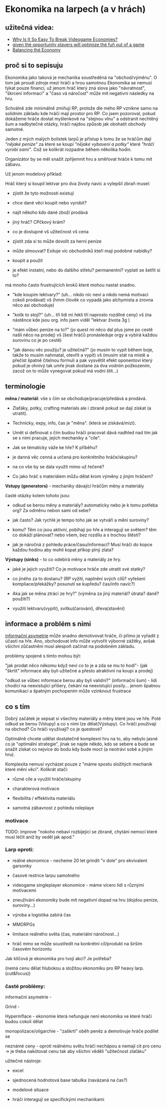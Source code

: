 # Ekonomika na larpech (a v hrách)



## užitečná videa:

- [Why Is It So Easy To Break Videogame Economies?](https://www.youtube.com/watch?v=GMtIAXtAGxw)
- [given thé opportunity players will optimize thé fuň out of a game](https://www.youtube.com/watch?v=0Q3ezaoqIRM)
- [Balancing thé Economy ](https://www.youtube.com/watch?v=aX8f1lE09uY)


## proč si to sepisuju


Ekonomika jako taková je mechanika soustředěná na "obchod/výměnu". O tom jak proudí zdroje mezi hráči a hrou samotnou
Ekonomika se nemusí týkat pouze financí, už jenom hráč který zná slova jako "návratnost", "škrcení informací" a "časo
vá náročost" může mít negativní následky na hru.

Schválně zde minimálně zmiňuji RP, protože dle mého RP vznikne samo na solidním základu kde hráči mají prostor pro RP. Co jsem pozoroval, pokud dokážeme hráče dostat myšlenkově na "stejnou vlnu" a odstranit nechtěný šum a nadbytečné otázky, hráči najdou způsob jak obohatit obchody samotné.


Jeden z mých malých bolístek larpů je přístup k tomu že se hráčům dají _"nějaké peníze"_ za které se koupí _"nějaké vybavení a potky"_ které _"hráčí vyrobí sami"_. Což se kolikrát rozpadne během několika hodin. 

Organizátor by se měl snažit zpříjemnit hru a směřovat hráče k tomu mít zábavu. 



Už jenom modelový příklad: 

Hráč který si koupil lektvar pro dva životy navíc a vylepšil zbraň musel:

- zjistit že tyto možnosti existují

- chce dané věci koupit nebo vyrobit?

- najít někoho kdo dané zboží prodává

- jiný hráč? CPčkový krám?

- co je dostupné vš užitečnost vš cena

- zjistit zda si to může dovolit za herní peníze

- může slmouvat? Exituje víc obchodníků kteří mají podobné nabídky?

- koupit a použít

- je efekt instatní, nebo do dalšího střetu? permanentní? vyplatí se šetřit si to?



má mnoho často frustrujících kroků které mohou nastat snadno.

- "kde koupím lektvary?" (uh... nikdo nic neví a nikdo nemá motivaci cokoli prodávat) vš (hmm člověk co vypadá jako alchymista a zrovna něco asi obchoduje)

- "kolik to stojí?" (uh... tři lidi mi řekli tří naprosto rozdílné ceny) vš (na nástěnce kde jsou org. info jsem viděl "lektvar života 3g ) 

- "mám vůbec peníze na to?" (jo quest mi něco dal plus jsme po cestě našli něco na prodej) vš (šest hráčů pronásleduje orgy a vybírá každou surovinu co je po cestě)

- "jak danou věc použiju? je užitečná?" (jo musím to vypít během boje, takže to musím nahmatat, otevřít a vypít) vš (musím stát na místě a přečíst špatně čitelnou formuli a pak vysvětlit efekt oponentovi který pokud je ohnivý tak umře jinak dostane za dva vodním požkozením, zacož on to může vynegovat pokud má vodní štít...)





## terminologie



**měna / materiál**: vše s čím se obchoduje/pracuje/předává a prodává.

- Zlaťáky, potky, crafting materials ale i zbraně pokud se dají získat (a utratit). 

- Technicky, expy, info, čas je "měna". (která se získává/mizí).

- Umět si definovat s čím budou hráči pracovat dává nadhled nad tím jak se s nimi pracuje, jejich mechaniky a "cíle".

- Jak se tématicky váže ke hře? K příběhu?

- je danná věc cenná a určená pro konkrétního hráče/skupinu?

- na co vše by se dala využít mimo už řečené?

- Co jako hráč s materiálem můžu dělat krom výměny z jiným hráčem? 


**Vstupy (generators)** - mechaniky dávající hráčům měny a materiály

časté otázky kolem tohoto jsou:

- odkud se berou měny a materiály? automaticky nebo je k tomu potřeba org? Za odměnu nebon sami od sebe?

- jak často? Jak rychlé je tempo toho jak se vytváří a mění suroviny?

- komu? Těm co jsou aktivní, pobíhají po hře a interagují se světem? těm co dokáží plánovat? nebo všem, bez rozdílu a s trochou štěstí?

- jak je náročná z pohledu práce/času/informací? Musí hráči do kopce každou hodinu aby mohli kopat příkop plný zlata?  



**Výstupy (sinks)** - to co odebírá měny a materiály ze hry.

- jaké je jejich využití? Co je motivace hráče zde utratit své statky?

- co jiného za to dostanu? (RP vyžití, naplnění svých cílů? vyřešení kompliace/překážky? posunutí se kupředu? čas/info navíc?)

- Aka jak se měna ztrácí ze hry?" (výměna za jiný materiál? útrata? daně? použití?)

- využití lektvaru(vypití), svitku(čarování), dřeva(stavění) 



## informace a problém s nimi

[informační asymetrie](https://www.youtube.com/watch?v=39QhA4qCOec) může snadno demotivovat hráče, či přímo je vyřadit z účasti na hře. Ano, obchodovat info může vytvořit výborné zážitky, avšak všichni zůčastnění musí alespoň začínat na podobném základu. 

problémy spojené s tímto mohou být:

"jak prodat něco někomu když neví co to je a zda se mu to hodí"- (jak "škrtit" informace aby byli užitečné a přesto atraktivní na koupi a prodej)

"odkud se vůbec informace berou aby byli validní?" (informační šum) - lidi chodící na neexistující příšery, čekání na neexistující posily... jenom špatnou komunikací a špatným pochopením může vzinknout frustrace




## co s tím

Dobrý začátek je sepsat si všechny materiály a měny které jsou ve hře. Poté odkud se berou (Vstupy) a co s nimi lze dělat(Výstupy).
Co hráči používají na obchod? Co hráči využívají? co je questové?


Optimálně chcete udělat dostatečně komplexní hru na to, aby nebylo jasné co je "optimální strategie", jinak se najde někdo, kdo se sebere a bude se snažit získat co nejvíce do bodu kdy bude moct (a neotráví sobě a jiným hru).



Komplexita nemusí vycházet pouze z "máme spostu složitých mechanik které mění věci". Kolikrát stačí:

- různé cíle a využití hráče/skupiny

- charakterová motivace

- flexibilita / effektivita materiálu 

- samotná zábavnost z pohledu roleplaye


### motivace

TODO: improve "nokoho nebaví rozbijející se zbraně, chytání nemocí které musí léčit aniž by veděl jak apod."




### Larp oproti:

- reálné ekonomice - necheme 20 let grindit "v dole" pro ekvivalent garsonky 

- časové restrice larpu samotného

- videogame singleplayer ekonomice - máme vícero lidí s různými motivacemi

- zneužívání ekonomiky bude mít negativní dopad na hru (dojdou peníze, suroviny...)

- výroba a logistika zabírá čas

- MMORPGs 

- limitace reálného světa (čas, materiální náročnost...)

- hráč mmo se může soustředit na konkrétní cíl/produkt na širším časovém horizontu 

Jak klíčová je ekonomika pro tvojí akci? Je potřeba?

(nemá cenu dělat hlubokou a složitou ekonomiku pro RP heavy larp. (cut&focus))





### časté problémy:



informační asymetrie -



Grind - 



Hyperinflace - ekonomie která nefunguje není ekonomika ve které hráči budou cokoli dělat



monopolizace/oligarchie - "zaškrtí" oběh peněz a demotivuje hráče podílet se



neznámé ceny - oproti reálnému světu hráči nechápou a nemají cit pro cenu -> je třeba nakótovat cenu tak aby všichni věděli "užitečnost zlaťáku"





užitečné nástroje:

- excel

- sjednocená hodnotová base tabulka (navázaná na čas?)

- modelové situace 

- hráči interagují se specifickými mechanikami